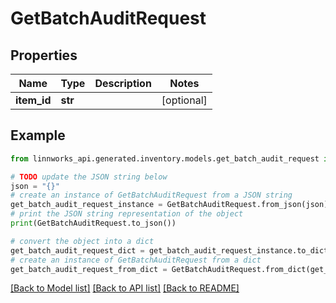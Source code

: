 # GetBatchAuditRequest


## Properties

Name | Type | Description | Notes
------------ | ------------- | ------------- | -------------
**item_id** | **str** |  | [optional] 

## Example

```python
from linnworks_api.generated.inventory.models.get_batch_audit_request import GetBatchAuditRequest

# TODO update the JSON string below
json = "{}"
# create an instance of GetBatchAuditRequest from a JSON string
get_batch_audit_request_instance = GetBatchAuditRequest.from_json(json)
# print the JSON string representation of the object
print(GetBatchAuditRequest.to_json())

# convert the object into a dict
get_batch_audit_request_dict = get_batch_audit_request_instance.to_dict()
# create an instance of GetBatchAuditRequest from a dict
get_batch_audit_request_from_dict = GetBatchAuditRequest.from_dict(get_batch_audit_request_dict)
```
[[Back to Model list]](../README.md#documentation-for-models) [[Back to API list]](../README.md#documentation-for-api-endpoints) [[Back to README]](../README.md)


